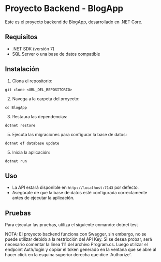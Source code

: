# Proyecto Backend - BlogApp

Este es el proyecto backend de BlogApp, desarrollado en .NET Core.

## Requisitos

- .NET SDK (versión 7)
- SQL Server o una base de datos compatible

## Instalación

1. Clona el repositorio:

`git clone <URL_DEL_REPOSITORIO>`

2. Navega a la carpeta del proyecto:

`cd BlogApp`

3. Restaura las dependencias:

`dotnet restore`

5. Ejecuta las migraciones para configurar la base de datos:

`dotnet ef database update`

5. Inicia la aplicación:

`dotnet run`

## Uso

- La API estará disponible en `http://localhost:7143` por defecto.
- Asegúrate de que la base de datos esté configurada correctamente antes de ejecutar la aplicación.

## Pruebas

Para ejecutar las pruebas, utiliza el siguiente comando:
dotnet test

NOTA:
El proyecto backend funciona con Swagger, sin embargo, no se puede utilizar debido a la restricción del API Key. Si se desea probar, será necesario comentar la línea 111 del archivo Program.cs. Luego utilizar el endpoint Auth/login y copiar el token generado en la ventana que se abre al hacer click en la esquina superior derecha que dice 'Authorize'.
